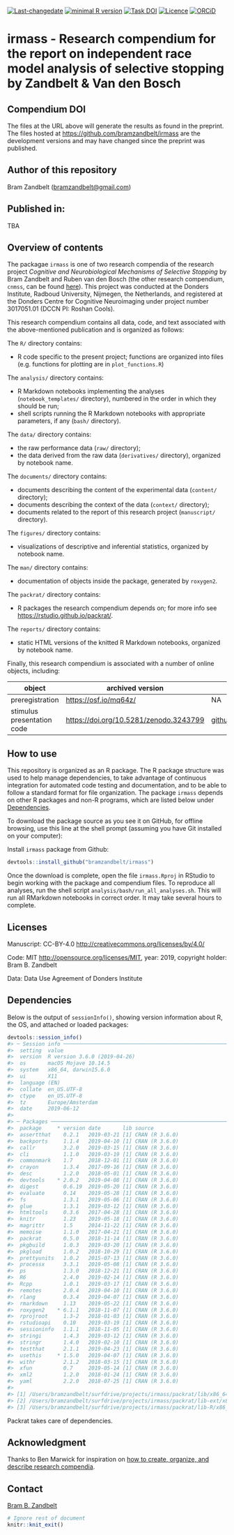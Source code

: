 <!-- README.md is generated from README.Rmd. Please edit that file -->
[![Last-changedate](https://img.shields.io/badge/last%20change-2019--06--12-brightgreen.svg)](https://github.com/bramzandbelt/irmass/commits/master) [![minimal R version](https://img.shields.io/badge/R%3E%3D-3.6.0-brightgreen.svg)](https://cran.r-project.org/) [![Task DOI](https://zenodo.org/badge/49258308.svg)](https://zenodo.org/badge/latestdoi/49258308) [![Licence](https://img.shields.io/github/license/mashape/apistatus.svg)](http://choosealicense.com/licenses/mit/) [![ORCiD](https://img.shields.io/badge/ORCiD-0000--0002--6491--1247-green.svg)](https://orcid.org/0000-0002-6491-1247)

irmass - Research compendium for the report on independent race model analysis of selective stopping by Zandbelt & Van den Bosch
================================================================================================================================

Compendium DOI
--------------

<!-- TODO: Add Zenodo DOI -->
The files at the URL above will generate the results as found in the preprint. The files hosted at <https://github.com/bramzandbelt/irmass> are the development versions and may have changed since the preprint was published.

Author of this repository
-------------------------

Bram Zandbelt (<bramzandbelt@gmail.com>)

Published in:
-------------

TBA

<!-- TODO: Add PsyArXiv DOI and Bibliography
```
 
```
-->
Overview of contents
--------------------

The packagae `irmass` is one of two research compendia of the research project *Cognitive and Neurobiological Mechanisms of Selective Stopping* by Bram Zandbelt and Ruben van den Bosch (the other research compendium, `cnmss`, can be found [here](github.com/bramzandbelt/cnmss)<!-- TODO: Check Github URL -->). This project was conducted at the Donders Institute, Radboud University, Nijmegen, the Netherlands, and registered at the Donders Centre for Cognitive Neuroimaging under project number 3017051.01 (DCCN PI: Roshan Cools).

This research compendium contains all data, code, and text associated with the above-mentioned publication and is organized as follows:

<!-- TODO: Add directory tree
```

```
-->
The `R/` directory contains:

-   R code specific to the present project; functions are organized into files (e.g. functions for plotting are in `plot_functions.R`)

The `analysis/` directory contains:

-   R Markdown notebooks implementing the analyses (`notebook_templates/` directory), numbered in the order in which they should be run;
-   shell scripts running the R Markdown notebooks with appropriate parameters, if any (`bash/` directory).

The `data/` directory contains:

-   the raw performance data (`raw/` directory);
-   the data derived from the raw data (`derivatives/` directory), organized by notebook name.

The `documents/` directory contains:

-   documents describing the content of the experimental data (`content/` directory);
-   documents describing the context of the data (`context/` directory);
-   documents related to the report of this research project (`manuscript/` directory).

The `figures/` directory contains:

-   visualizations of descriptive and inferential statistics, organized by notebook name.

The `man/` directory contains:

-   documentation of objects inside the package, generated by `roxygen2`.

The `packrat/` directory contains:

-   R packages the research compendium depends on; for more info see <https://rstudio.github.io/packrat/>.

The `reports/` directory contains:

-   static HTML versions of the knitted R Markdown notebooks, organized by notebook name.

Finally, this research compendium is associated with a number of online objects, including:

<table>
<colgroup>
<col width="9%" />
<col width="45%" />
<col width="45%" />
</colgroup>
<thead>
<tr class="header">
<th>object</th>
<th>archived version</th>
<th>development version</th>
</tr>
</thead>
<tbody>
<tr class="odd">
<td>preregistration</td>
<td><a href="https://osf.io/mq64z/" class="uri">https://osf.io/mq64z/</a></td>
<td>NA</td>
</tr>
<tr class="even">
<td>stimulus presentation code</td>
<td><a href="https://doi.org/10.5281/zenodo.3243799" class="uri">https://doi.org/10.5281/zenodo.3243799</a></td>
<td><a href="github.com/bramzandbelt/StPy" class="uri">github.com/bramzandbelt/StPy</a></td>
</tr>
</tbody>
</table>

How to use
----------

This repository is organized as an R package. The R package structure was used to help manage dependencies, to take advantage of continuous integration for automated code testing and documentation, and to be able to follow a standard format for file organization. The package `irmass` depends on other R packages and non-R programs, which are listed below under [Dependencies](#Dependencies).

To download the package source as you see it on GitHub, for offline browsing, use this line at the shell prompt (assuming you have Git installed on your computer):

Install `irmass` package from Github:

``` r
devtools::install_github("bramzandbelt/irmass")
```

Once the download is complete, open the file `irmass.Rproj` in RStudio to begin working with the package and compendium files. To reproduce all analyses, run the shell script `analysis/bash/run_all_analyses.sh`. This will run all RMarkdown notebooks in correct order. It may take several hours to complete.

Licenses
--------

Manuscript: CC-BY-4.0 <http://creativecommons.org/licenses/by/4.0/>

Code: MIT <http://opensource.org/licenses/MIT>, year: 2019, copyright holder: Bram B. Zandbelt

Data: Data Use Agreement of Donders Institute <!-- TODO: Add URL -->

Dependencies
------------

Below is the output of `sessionInfo()`, showing version information about R, the OS, and attached or loaded packages:

``` r
devtools::session_info()
#> ─ Session info ──────────────────────────────────────────────────────────
#>  setting  value                       
#>  version  R version 3.6.0 (2019-04-26)
#>  os       macOS Mojave 10.14.5        
#>  system   x86_64, darwin15.6.0        
#>  ui       X11                         
#>  language (EN)                        
#>  collate  en_US.UTF-8                 
#>  ctype    en_US.UTF-8                 
#>  tz       Europe/Amsterdam            
#>  date     2019-06-12                  
#> 
#> ─ Packages ──────────────────────────────────────────────────────────────
#>  package     * version date       lib source        
#>  assertthat    0.2.1   2019-03-21 [1] CRAN (R 3.6.0)
#>  backports     1.1.4   2019-04-10 [1] CRAN (R 3.6.0)
#>  callr         3.2.0   2019-03-15 [1] CRAN (R 3.6.0)
#>  cli           1.1.0   2019-03-19 [1] CRAN (R 3.6.0)
#>  commonmark    1.7     2018-12-01 [1] CRAN (R 3.6.0)
#>  crayon        1.3.4   2017-09-16 [1] CRAN (R 3.6.0)
#>  desc          1.2.0   2018-05-01 [1] CRAN (R 3.6.0)
#>  devtools    * 2.0.2   2019-04-08 [1] CRAN (R 3.6.0)
#>  digest        0.6.19  2019-05-20 [1] CRAN (R 3.6.0)
#>  evaluate      0.14    2019-05-28 [1] CRAN (R 3.6.0)
#>  fs            1.3.1   2019-05-06 [1] CRAN (R 3.6.0)
#>  glue          1.3.1   2019-03-12 [1] CRAN (R 3.6.0)
#>  htmltools     0.3.6   2017-04-28 [1] CRAN (R 3.6.0)
#>  knitr         1.23    2019-05-18 [1] CRAN (R 3.6.0)
#>  magrittr      1.5     2014-11-22 [1] CRAN (R 3.6.0)
#>  memoise       1.1.0   2017-04-21 [1] CRAN (R 3.6.0)
#>  packrat       0.5.0   2018-11-14 [1] CRAN (R 3.6.0)
#>  pkgbuild      1.0.3   2019-03-20 [1] CRAN (R 3.6.0)
#>  pkgload       1.0.2   2018-10-29 [1] CRAN (R 3.6.0)
#>  prettyunits   1.0.2   2015-07-13 [1] CRAN (R 3.6.0)
#>  processx      3.3.1   2019-05-08 [1] CRAN (R 3.6.0)
#>  ps            1.3.0   2018-12-21 [1] CRAN (R 3.6.0)
#>  R6            2.4.0   2019-02-14 [1] CRAN (R 3.6.0)
#>  Rcpp          1.0.1   2019-03-17 [1] CRAN (R 3.6.0)
#>  remotes       2.0.4   2019-04-10 [1] CRAN (R 3.6.0)
#>  rlang         0.3.4   2019-04-07 [1] CRAN (R 3.6.0)
#>  rmarkdown     1.13    2019-05-22 [1] CRAN (R 3.6.0)
#>  roxygen2    * 6.1.1   2018-11-07 [1] CRAN (R 3.6.0)
#>  rprojroot     1.3-2   2018-01-03 [1] CRAN (R 3.6.0)
#>  rstudioapi    0.10    2019-03-19 [1] CRAN (R 3.6.0)
#>  sessioninfo   1.1.1   2018-11-05 [1] CRAN (R 3.6.0)
#>  stringi       1.4.3   2019-03-12 [1] CRAN (R 3.6.0)
#>  stringr       1.4.0   2019-02-10 [1] CRAN (R 3.6.0)
#>  testthat      2.1.1   2019-04-23 [1] CRAN (R 3.6.0)
#>  usethis     * 1.5.0   2019-04-07 [1] CRAN (R 3.6.0)
#>  withr         2.1.2   2018-03-15 [1] CRAN (R 3.6.0)
#>  xfun          0.7     2019-05-14 [1] CRAN (R 3.6.0)
#>  xml2          1.2.0   2018-01-24 [1] CRAN (R 3.6.0)
#>  yaml          2.2.0   2018-07-25 [1] CRAN (R 3.6.0)
#> 
#> [1] /Users/bramzandbelt/surfdrive/projects/irmass/packrat/lib/x86_64-apple-darwin15.6.0/3.6.0
#> [2] /Users/bramzandbelt/surfdrive/projects/irmass/packrat/lib-ext/x86_64-apple-darwin15.6.0/3.6.0
#> [3] /Users/bramzandbelt/surfdrive/projects/irmass/packrat/lib-R/x86_64-apple-darwin15.6.0/3.6.0
```

Packrat takes care of dependencies.

Acknowledgment
--------------

Thanks to Ben Marwick for inspiration on [how to create, organize, and describe research compendia](https://github.com/benmarwick/researchcompendium).

Contact
-------

[Bram B. Zandbelt](mailto:bramzandbelt@gmail.com)

``` r
# Ignore rest of document
knitr::knit_exit()
```
